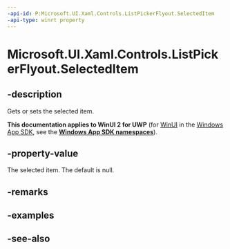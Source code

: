 ```yaml
---
-api-id: P:Microsoft.UI.Xaml.Controls.ListPickerFlyout.SelectedItem
-api-type: winrt property
---
```


<!-- Property syntax
public object SelectedItem { get;  set; }
-->

# Microsoft.UI.Xaml.Controls.ListPickerFlyout.SelectedItem

## -description
Gets or sets the selected item.

**This documentation applies to WinUI 2 for UWP** (for [WinUI](/windows/apps/winui/winui3/) in the [Windows App SDK](/windows/apps/windows-app-sdk/), see the **[Windows App SDK namespaces](/windows/windows-app-sdk/api/winrt/)**).

## -property-value
The selected item. The default is null.

## -remarks

## -examples

## -see-also
